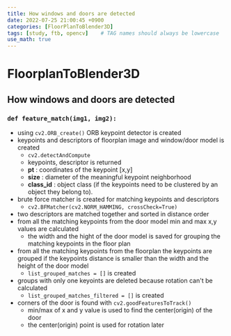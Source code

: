 ```yaml
---
title: How windows and doors are detected
date: 2022-07-25 21:00:45 +0900
categories: [FloorPlanToBlender3D]
tags: [study, ftb, opencv]    # TAG names should always be lowercase
use_math: true
---
```


# **FloorplanToBlender3D** 

## **How windows and doors are detected**

### **`def feature_match(img1, img2):`**

- using `cv2.ORB_create()` ORB keypoint detector is created
- keypoints and descriptors of floorplan image and window/door model is created
  - `cv2.detectAndCompute`
  - keypoints, descriptor is returned
  - **pt** : coordinates of the keypoint [x,y]
  - **size** : diameter of the meaningful keypoint neighborhood
  - **class_id** : object class (if the keypoints need to be clustered by an object they belong to).
- brute force matcher is created for matching keypoints and descriptors
  - `cv2.BFMatcher(cv2.NORM_HAMMING, crossCheck=True)`
- two descriptors are matched together and sorted in distance order
- from all the matching keypoints from the door model min and max x,y values are calculated
  - the width and the hight of the door model is saved for grouping the matching keypoints in the floor plan
- from all the matching keypoints from the floorplan the keypoints are grouped if the keypoints  distance is smaller than the width and the height of the door model
  - `list_grouped_matches = []`  is created
- groups with only one keyoints are deleted because rotation can't be calculated
  - `list_grouped_matches_filtered = []` is created
- corners of the door is found with `cv2.goodFeaturesToTrack()`
  - min/max of x and y value is used to find the center(origin) of the door 
  - the center(origin) point is used for rotation later